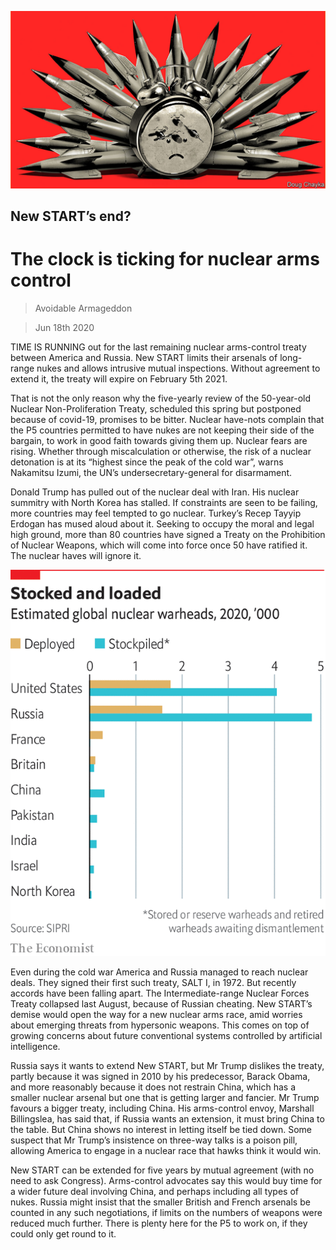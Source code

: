 ![](./images/20200620_SRD004.jpg)

## New START’s end?

# The clock is ticking for nuclear arms control

> Avoidable Armageddon

> Jun 18th 2020

TIME IS RUNNING out for the last remaining nuclear arms-control treaty between America and Russia. New START limits their arsenals of long-range nukes and allows intrusive mutual inspections. Without agreement to extend it, the treaty will expire on February 5th 2021.

That is not the only reason why the five-yearly review of the 50-year-old Nuclear Non-Proliferation Treaty, scheduled this spring but postponed because of covid-19, promises to be bitter. Nuclear have-nots complain that the P5 countries permitted to have nukes are not keeping their side of the bargain, to work in good faith towards giving them up. Nuclear fears are rising. Whether through miscalculation or otherwise, the risk of a nuclear detonation is at its “highest since the peak of the cold war”, warns Nakamitsu Izumi, the UN’s undersecretary-general for disarmament.

Donald Trump has pulled out of the nuclear deal with Iran. His nuclear summitry with North Korea has stalled. If constraints are seen to be failing, more countries may feel tempted to go nuclear. Turkey’s Recep Tayyip Erdogan has mused aloud about it. Seeking to occupy the moral and legal high ground, more than 80 countries have signed a Treaty on the Prohibition of Nuclear Weapons, which will come into force once 50 have ratified it. The nuclear haves will ignore it.

![](./images/20200620_SRC705.png)

Even during the cold war America and Russia managed to reach nuclear deals. They signed their first such treaty, SALT I, in 1972. But recently accords have been falling apart. The Intermediate-range Nuclear Forces Treaty collapsed last August, because of Russian cheating. New START’s demise would open the way for a new nuclear arms race, amid worries about emerging threats from hypersonic weapons. This comes on top of growing concerns about future conventional systems controlled by artificial intelligence. 

Russia says it wants to extend New START, but Mr Trump dislikes the treaty, partly because it was signed in 2010 by his predecessor, Barack Obama, and more reasonably because it does not restrain China, which has a smaller nuclear arsenal but one that is getting larger and fancier. Mr Trump favours a bigger treaty, including China. His arms-control envoy, Marshall Billingslea, has said that, if Russia wants an extension, it must bring China to the table. But China shows no interest in letting itself be tied down. Some suspect that Mr Trump’s insistence on three-way talks is a poison pill, allowing America to engage in a nuclear race that hawks think it would win.

New START can be extended for five years by mutual agreement (with no need to ask Congress). Arms-control advocates say this would buy time for a wider future deal involving China, and perhaps including all types of nukes. Russia might insist that the smaller British and French arsenals be counted in any such negotiations, if limits on the numbers of weapons were reduced much further. There is plenty here for the P5 to work on, if they could only get round to it.